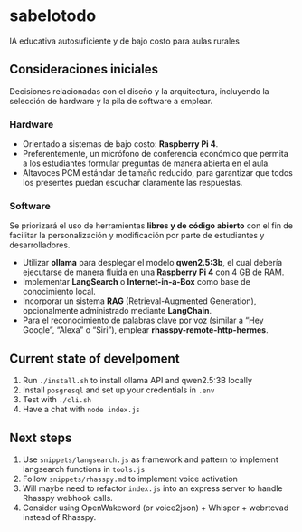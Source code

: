 # sabelotodo
IA educativa autosuficiente y de bajo costo para aulas rurales

## Consideraciones iniciales

Decisiones relacionadas con el diseño y la arquitectura, incluyendo la selección de hardware y la pila de software a emplear.

### Hardware

* Orientado a sistemas de bajo costo: **Raspberry Pi 4**.
* Preferentemente, un micrófono de conferencia económico que permita a los estudiantes formular preguntas de manera abierta en el aula.
* Altavoces PCM estándar de tamaño reducido, para garantizar que todos los presentes puedan escuchar claramente las respuestas.

### Software

Se priorizará el uso de herramientas **libres y de código abierto** con el fin de facilitar la personalización y modificación por parte de estudiantes y desarrolladores.

* Utilizar **ollama** para desplegar el modelo **qwen2.5:3b**, el cual debería ejecutarse de manera fluida en una **Raspberry Pi 4** con 4 GB de RAM.
* Implementar **LangSearch** o **Internet-in-a-Box** como base de conocimiento local.
* Incorporar un sistema **RAG** (Retrieval-Augmented Generation), opcionalmente administrado mediante **LangChain**.
* Para el reconocimiento de palabras clave por voz (similar a “Hey Google”, “Alexa” o “Siri”), emplear **rhasspy-remote-http-hermes**.

## Current state of develpoment

1. Run `./install.sh` to install ollama API and qwen2.5:3B locally
2. Install `posgresql` and set up your credentials in `.env`
3. Test with `./cli.sh`
4. Have a chat with `node index.js`

## Next steps

1. Use `snippets/langsearch.js` as framework and pattern to implement langsearch functions in `tools.js`
2. Follow `snippets/rhasspy.md` to implement voice activation
3. Will maybe need to refactor `index.js` into an express server to handle Rhasspy webhook calls.
4. Consider using OpenWakeword (or voice2json) + Whisper + webrtcvad instead of Rhasspy.
